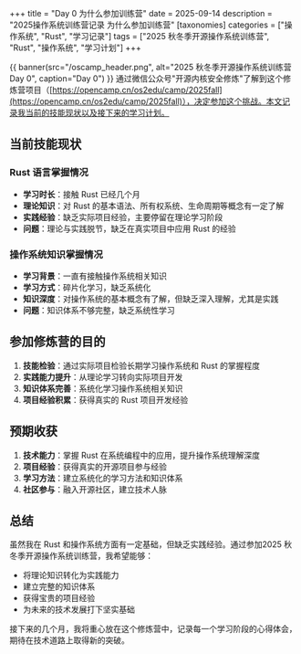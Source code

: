 +++
title = "Day 0 为什么参加训练营"
date = 2025-09-14
description = "2025操作系统训练营记录 为什么参加训练营"
[taxonomies]
categories = ["操作系统", "Rust", "学习记录"]
tags = ["2025 秋冬季开源操作系统训练营", "Rust", "操作系统", "学习计划"]
+++

{{ banner(src="/oscamp_header.png", alt="2025 秋冬季开源操作系统训练营 Day 0", caption="Day 0") }}
通过微信公众号"开源内核安全修炼"了解到这个修炼营项目（[https://opencamp.cn/os2edu/camp/2025fall](https://opencamp.cn/os2edu/camp/2025fall)），决定参加这个挑战。本文记录我当前的技能现状以及接下来的学习计划。

## 当前技能现状

### Rust 语言掌握情况
- **学习时长**：接触 Rust 已经几个月
- **理论知识**：对 Rust 的基本语法、所有权系统、生命周期等概念有一定了解
- **实践经验**：缺乏实际项目经验，主要停留在理论学习阶段
- **问题**：理论与实践脱节，缺乏在真实项目中应用 Rust 的经验

### 操作系统知识掌握情况
- **学习背景**：一直有接触操作系统相关知识
- **学习方式**：碎片化学习，缺乏系统化
- **知识深度**：对操作系统的基本概念有了解，但缺乏深入理解，尤其是实践
- **问题**：知识体系不够完整，缺乏系统性学习

## 参加修炼营的目的

1. **技能检验**：通过实际项目检验长期学习操作系统和 Rust 的掌握程度
2. **实践能力提升**：从理论学习转向实际项目开发
3. **知识体系完善**：系统化学习操作系统相关知识
4. **项目经验积累**：获得真实的 Rust 项目开发经验

## 预期收获

1. **技术能力**：掌握 Rust 在系统编程中的应用，提升操作系统理解深度
2. **项目经验**：获得真实的开源项目参与经验
3. **学习方法**：建立系统化的学习方法和知识体系
4. **社区参与**：融入开源社区，建立技术人脉

## 总结

虽然我在 Rust 和操作系统方面有一定基础，但缺乏实践经验。通过参加2025 秋冬季开源操作系统训练营，我希望能够：

- 将理论知识转化为实践能力
- 建立完整的知识体系
- 获得宝贵的项目经验
- 为未来的技术发展打下坚实基础

接下来的几个月，我将重心放在这个修炼营中，记录每一个学习阶段的心得体会，期待在技术道路上取得新的突破。

